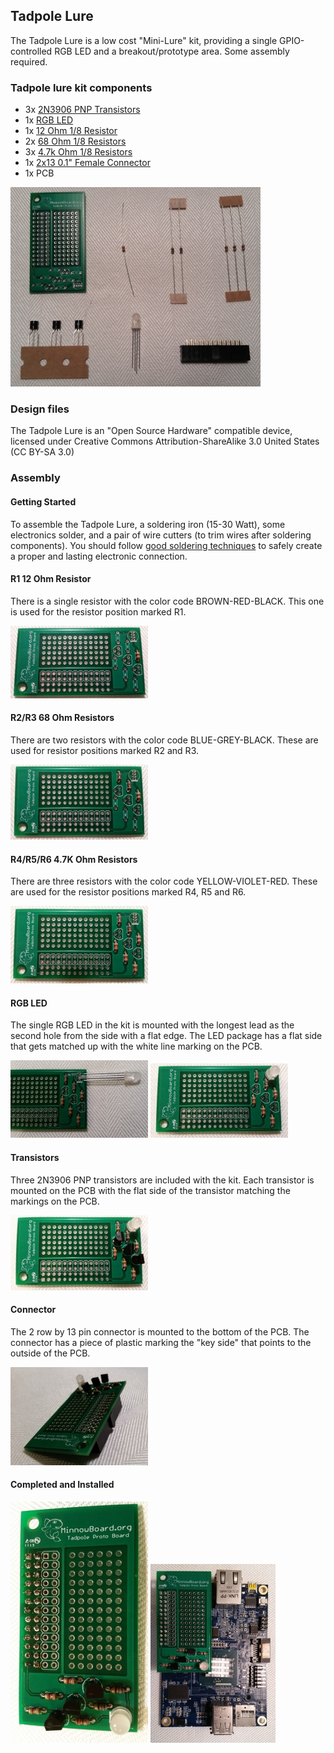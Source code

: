 ## Tadpole Lure

The Tadpole Lure is a low cost "Mini-Lure" kit, providing a single GPIO-controlled RGB LED and a breakout/prototype area. Some assembly required.

### Tadpole lure kit components

- 3x [2N3906 PNP Transistors](http://www.digikey.com/product-detail/en/0/2N3906-APCT-ND)
- 1x [RGB LED](http://www.digikey.com/product-detail/en/0/754-1492-ND)
- 1x [12 Ohm 1/8 Resistor](http://www.digikey.com/product-detail/en/0/CF18JT12R0CT-ND)
- 2x [68 Ohm 1/8 Resistors](http://www.digikey.com/product-detail/en/0/CF18JT68R0CT-ND)
- 3x [4.7k Ohm 1/8 Resistors](http://www.digikey.com/product-detail/en/0/CF18JT4K70CT-ND)
- 1x [2x13 0.1" Female Connector](http://www.digikey.com/product-detail/en/0/S9198-ND)
- 1x PCB

![Tadpole Components](pages/lures/400px-Tadpole-kit.jpg)

### Design files

The Tadpole Lure is an "Open Source Hardware" compatible device, licensed under Creative Commons Attribution-ShareAlike 3.0 United States (CC BY-SA 3.0)

### Assembly

#### Getting Started

To assemble the Tadpole Lure, a soldering iron (15-30 Watt), some electronics solder, and a pair of wire cutters (to trim wires after soldering components). You should follow [good soldering techniques](https://learn.sparkfun.com/tutorials/how-to-solder---through-hole-soldering) to safely create a proper and lasting electronic connection.

#### R1 12 Ohm Resistor
There is a single resistor with the color code BROWN-RED-BLACK. This one is used for the resistor position marked R1.

![12 Ohm Resistor](pages/lures/220px-Tadpole-12ohm.jpg)

#### R2/R3 68 Ohm Resistors

There are two resistors with the color code BLUE-GREY-BLACK. These are used for resistor positions marked R2 and R3.

![68 Ohm Resistors](pages/lures/220px-Tadpole-68ohm.jpg)

#### R4/R5/R6 4.7K Ohm Resistors

There are three resistors with the color code YELLOW-VIOLET-RED. These are used for the resistor positions marked R4, R5 and R6.

![4.7K Ohm Resistors](pages/lures/220px-Tadpole-4k7ohm.jpg)

#### RGB LED

The single RGB LED in the kit is mounted with the longest lead as the second hole from the side with a flat edge. The LED package has a flat side that gets matched up with the white line marking on the PCB.

![RGB LED Alignment](pages/lures/220px-Tadpole-led-aligned.jpg)
![RGB LED](pages/lures/220px-Tadpole-led.jpg)

#### Transistors

Three 2N3906 PNP transistors are included with the kit. Each transistor is mounted on the PCB with the flat side of the transistor matching the markings on the PCB.

![Transistors](pages/lures/220px-Tadpole-transistors.jpg)

#### Connector

The 2 row by 13 pin connector is mounted to the bottom of the PCB. The connector has a piece of plastic marking the "key side" that points to the outside of the PCB.

![Connector](pages/lures/220px-Tadpole-connector.jpg)

#### Completed and Installed

![Completed](pages/lures/220px-Tadpole-completed.jpg)
![Installed](pages/lures/200px-Tadpole-installed.jpg)
